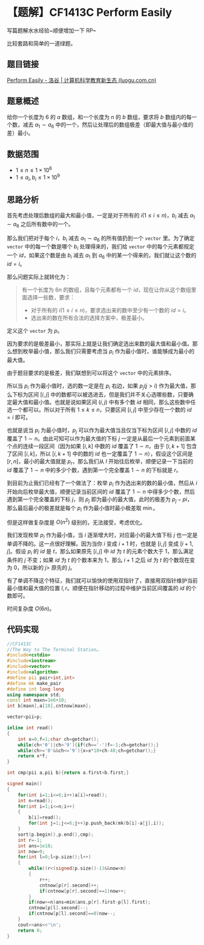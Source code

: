 # 【题解】CF1413C Perform Easily 

写篇题解水水经验~顺便增加一下 RP~

比较套路和简单的一道绿题。

## 题目链接

[Perform Easily - 洛谷 | 计算机科学教育新生态 (luogu.com.cn)](https://www.luogu.com.cn/problem/CF1413C)

## 题意概述

给你一个长度为 $6$ 的 $a$ 数组，和一个长度为 $n$ 的 $b$ 数组，要求将 $b$ 数组内的每一个数，减去 $a_1\sim a_6$ 中的一个，然后让处理后的数组极差（即最大值与最小值的差）最小。

## 数据范围

- $1\le n \le 1\times 10^6$
- $1 \le a_i,b_i \le 1\times 10^9$

## 思路分析

首先考虑处理后数组的最大和最小值，一定是对于所有的 $i(1 \le i \le n)$，$b_i$ 减去 $a_1 \sim a_6$ 之后所有数中的一个。

那么我们把对于每个 $i$，$b_i$ 减去 $a_1\sim a_6$ 的所有值扔到一个 `vector` 里。为了确定 `vector` 中的每一个数是哪个 $b_i$ 处理得来的，我们给 `vector` 中的每个元素都规定一个 $id$，如果这个数是由 $b_i$ 减去 $a_1$ 到 $a_6$ 中的某一个得来的，我们就让这个数的 $id=i$。

那么问题实际上就转化为：

> 有一个长度为 $6n$ 的数组，且每个元素都有一个 $id$，现在让你从这个数组里面选择一些数，要求：
>
> - 对于所有的 $i(1\le i \le n)$，要求选出来的数中至少有一个数的 $id=i$。
> - 选出来的数在所有合法的选择方案中，极差最小。

定义这个 `vector` 为 $p$。

因为要求的是极差最小，那实际上就是让我们确定选出来数的最大值和最小值。那么想到枚举最小值，那么我们只需要考虑当 $p_i$ 作为最小值时，谁能够成为最小的最大值。

由于题目要求的是极差，我们联想到可以将这个 `vector` 中的元素排序。

所以当 $p_i$ 作为最小值时，选的数一定是在 $p_i$ 右边，如果 $p_j(j>i)$ 作为最大值，那么下标为区间 $[i,j]$ 中的数都可以被选进去，但是我们并不关心选哪些数，只要确定最大值和最小值。也就是说如果区间 $(i,j)$ 中有多个数 $id$ 相同，那么这些数中任选一个都可以。所以对于所有 $1 \le k \le n$，只要区间 $[i,j]$ 中至少存在一个数的 $id=i$ 即可。

也就是说当 $p_i$ 为最小值时，$p_j$ 可以作为最大值当且仅当下标为区间 $[i,j]$ 中数的 $id$ 覆盖了 $1\sim n$。由此可知可以作为最大值的下标 $j$ 一定是从最后一个元素到前面某个点的连续一段区间（因为如果 $[i,k]$ 中数的 $id$ 覆盖了 $1\sim n$，由于 $[i,k+1]$ 包含了区间 $[i,k]$，所以 $[i,k+1]$ 中的数的 $id$ 也一定覆盖了 $1\sim n$），假设这个区间是 $[r,n]$，最小的最大值就是 $p_r$，那么我们从 $l$ 开始往后枚举，顺便记录一下当前的 $id$ 覆盖了 $1\sim n$ 中的多少个数，遇到第一个完全覆盖 $1\sim n$ 的下标就是 $r$。

到目前为止我们已经有了一个做法了：枚举 $p_i$ 作为选出来的数的最小值，然后从 $i$ 开始向后枚举最大值，顺便记录当前区间的 $id$ 覆盖了 $1\sim n$ 中得多少个数，然后遇到第一个完全覆盖的下标 $j$，则 $p_j$ 即为最小的最大值，此时的极差为 $p_j-pi$，那么最后最小的极差就是每个 $p_i$ 作为最小值时最小极差取 $\min$。

但是这样做复杂度是 $O(n^2)$ 级别的，无法接受，考虑优化。

我们发现枚举 $p_i$ 作为最小值，当 $i$ 逐渐增大时，对应最小的最大值下标 $j$ 也一定是单调不降的。这一点很好理解。因为当你 $i$ 变成 $i+1$ 时，也就是 $[i,j]$ 变成 $[i+1,j]$。假设 $p_i$ 的 $id$ 是 $t$，那么如果原先 $[i,j]$ 中 $id$ 为 $t$ 的元素个数大于 $1$，那么满足条件的 $j$ 不变；如果 $id$ 为 $t$ 的个数本来为 $1$，那么 $i+1$ 之后 $id$ 为 $t$ 的个数现在变为 $0$，所以新的 $j>$ 原先的 $j$。

有了单调不降这个特征，我们就可以愉快的使用双指针了，直接用双指针维护当前最小值和最大值的位置 $l,r$。顺便在指针移动的过程中维护当前区间覆盖的 $id$ 的个数即可。

时间复杂度 $O(6n)$。

## 代码实现

```cpp
//CF1413C
//The Way to The Terminal Station…
#include<cstdio>
#include<iostream>
#include<vector>
#include<algorithm>
#define pii pair<int,int>
#define mk make_pair
#define int long long
using namespace std;
const int maxn=1e6+10;
int b[maxn],a[10],cntnow[maxn];

vector<pii>p;

inline int read()
{
	int x=0,f=1;char ch=getchar();
	while(ch<'0'||ch>'9'){if(ch=='-')f=-1;ch=getchar();}
	while(ch>='0'&&ch<='9'){x=x*10+ch-48;ch=getchar();}
	return x*f;
}

int cmp(pii a,pii b){return a.first<b.first;}

signed main()
{
	for(int i=1;i<=6;i++)a[i]=read();
	int n=read();
	for(int i=1;i<=n;i++)
	{
		b[i]=read();
		for(int j=1;j<=6;j++)p.push_back(mk(b[i]-a[j],i));
	}
	sort(p.begin(),p.end(),cmp);
	int r=-1;
	int ans=1e18;
	int now=0;
	for(int l=0;l<p.size();l++)
	{
		while((r<(signed)p.size()-1)&&now<n)
		{
			r++;
			cntnow[p[r].second]++;
			if(cntnow[p[r].second]==1)now++;
		}
		if(now>=n)ans=min(ans,p[r].first-p[l].first);
		cntnow[p[l].second]--;
		if(cntnow[p[l].second]==0)now--;
	}
	cout<<ans<<'\n';
	return 0;
}
```

